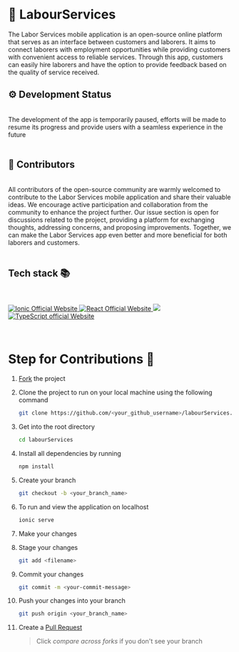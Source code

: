 # 🚀 LabourServices

The  Labor Services mobile application is an open-source online platform  that serves as an interface between customers and laborers. It aims to connect laborers with employment opportunities while providing customers with convenient access to reliable services. Through this app, customers can easily hire laborers and have the option to provide feedback based on the quality of service received.
<br>

## ⚙️ Development Status

<br>
The development of the app is temporarily paused, efforts will be made to resume its progress and provide users with a seamless experience in the future
<br>
<br>

## 🤝 Contributors 
<br>
All contributors of the open-source community are warmly welcomed to contribute to the Labor Services mobile application and share their valuable ideas. We encourage active participation and collaboration from the community to enhance the project further. Our issue section is open for discussions related to the project, providing a platform for exchanging thoughts, addressing concerns, and proposing improvements. Together, we can make the Labor Services app even better and more beneficial for both laborers and customers.

<br>
<br>

 ## Tech stack 📚

<br>
<p>
  <a href="https://ionicframework.com/">
    <img src="https://img.shields.io/badge/Ionic-5C4EE6?style=for-the-badge&logo=ionic&logoColor=white" alt="Ionic Official Website"/>
  </a>
  <a href="https://reactjs.org/">
    <img src="https://img.shields.io/badge/React-61DAFB?style=for-the-badge&logo=react&logoColor=white" alt="React Official Website"/>
  </a>
  <a href="https://www.w3.org/Style/CSS/Overview.en.html/">
    <img src="https://img.shields.io/badge/CSS-1572B6?style=for-the-badge&logo=css3&logoColor=white"/>
  </a>
  <a href="https://www.typescriptlang.org/">
    <img src="https://img.shields.io/badge/TypeScript-3178C6?style=for-the-badge&logo=typescript&logoColor=white" alt="TypeScript official Website"/>
  </a> 
</p>
<br>

# Step for Contributions 🌟

1. [Fork](https://github.com/ShubhamKhale/labourServices.git) the project
2. Clone the project to run on your local machine using the following command

   ```sh
   git clone https://github.com/<your_github_username>/labourServices.git
   ```

3. Get into the root directory

   ```sh
   cd labourServices
   ```

4. Install all dependencies by running

   ```sh
   npm install
   ```

5. Create your branch

   ```sh
   git checkout -b <your_branch_name>
   ```

6. To run and view the application on localhost

   ```sh
   ionic serve
   ```

7. Make your changes

8. Stage your changes

   ```sh
   git add <filename>
   ```

9. Commit your changes

   ```sh
   git commit -m <your-commit-message>
   ```

10. Push your changes into your branch

    ```sh
    git push origin <your_branch_name>
    ```

11. Create a [Pull Request](https://github.com/ShubhamKhale/labourServices/compare)

    > Click _compare across forks_ if you don't see your branch